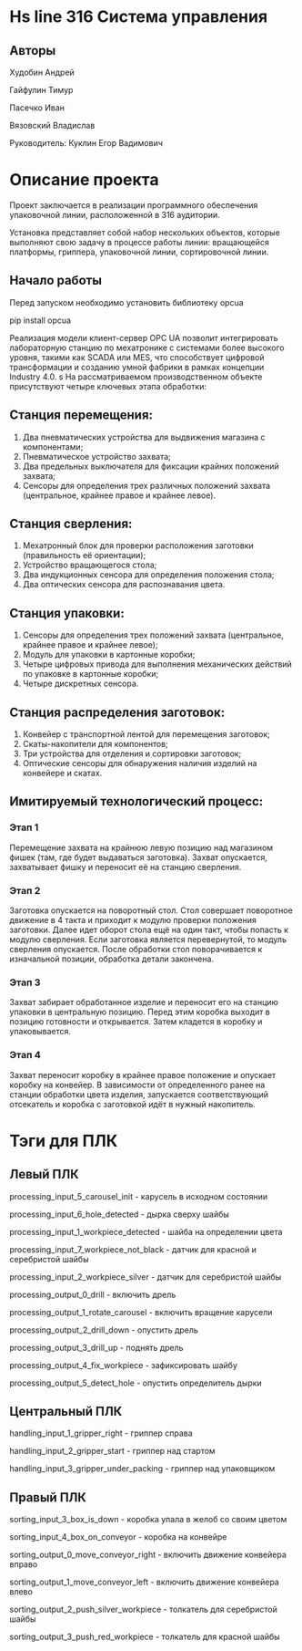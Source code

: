 # Hs line 316 Система управления 
 
## Авторы 
 
Худобин Андрей

Гайфулин Тимур

Пасечко Иван

Вязовский Владислав 
 
Руководитель: 
Куклин Егор Вадимович 
 
# Описание проекта 
 
Проект заключается в реализации программного обеспечения упаковочной линии, расположенной в 316 аудитории. 
 
Установка представляет собой набор нескольких объектов, которые выполняют свою задачу в процессе работы линии: вращающейся платформы, гриппера, упаковочной линии, сортировочной линии. 
 
## Начало работы 
 
Перед запуском необходимо установить библиотеку opcua 
 
 pip install opcua 
 
Реализация модели клиент-сервер OPC UA позволит интегрировать лабораторную станцию по мехатронике с системами более высокого уровня, такими как SCADA или MES, что способствует цифровой трансформации и созданию умной фабрики в рамках концепции Industry 4.0. 
s 
На рассматриваемом производственном объекте присутствуют четыре ключевых этапа обработки: 
 
## Станция перемещения: 
 
1. Два пневматических устройства для выдвижения магазина с компонентами; 
2. Пневматическое устройство захвата; 
3. Два предельных выключателя для фиксации крайних положений захвата; 
4. Сенсоры для определения трех различных положений захвата (центральное, крайнее правое и крайнее левое). 
 
## Станция сверления: 
 
1. Мехатронный блок для проверки расположения заготовки (правильность её ориентации); 
2. Устройство вращающегося стола; 
3. Два индукционных сенсора для определения положения стола; 
4. Два оптических сенсора для распознавания цвета. 
 
## Станция упаковки: 
 
1. Сенсоры для определения трех положений захвата (центральное, крайнее правое и крайнее левое); 
2. Модуль для упаковки в картонные коробки; 
3. Четыре цифровых привода для выполнения механических действий по упаковке в картонные коробки; 
4. Четыре дискретных сенсора. 
 
## Станция распределения заготовок: 
 
1. Конвейер с транспортной лентой для перемещения заготовок; 
2. Скаты-накопители для компонентов; 
3. Три устройства для отделения и сортировки заготовок; 
4. Оптические сенсоры для обнаружения наличия изделий на конвейере и скатах. 
 
## Имитируемый технологический процесс: 
 
### Этап 1 
 
Перемещение захвата на крайнюю левую позицию над магазином фишек (там, где будет выдаваться заготовка). Захват опускается, захватывает фишку и переносит её на станцию сверления. 
 
### Этап 2 
 
Заготовка опускается на поворотный стол. Стол совершает поворотное движение в 4 такта и приходит к модулю проверки положения заготовки. Далее идет оборот стола ещё на один такт, чтобы попасть к модулю сверления. Если заготовка является перевернутой, то модуль сверления опускается. После обработки стол поворачивается к изначальной позиции, обработка детали закончена. 
 
### Этап 3 
 
Захват забирает обработанное изделие и переносит его на станцию упаковки в центральную позицию. Перед этим коробка выходит в позицию готовности и открывается. Затем кладется в коробку и упаковывается. 
 
### Этап 4 
 
Захват переносит коробку в крайнее правое положение и опускает коробку на конвейер. В зависимости от определенного ранее на станции обработки цвета изделия, запускается соответствующий отсекатель и коробка c заготовкой идёт в нужный накопитель. 
 
# Тэги для ПЛК 
 
## Левый ПЛК 
 
processing_input_5_carousel_init - карусель в исходном состоянии 
 
processing_input_6_hole_detected - дырка сверху шайбы 
 
processing_input_1_workpiece_detected - шайба на определении цвета 
 
processing_input_7_workpiece_not_black - датчик для красной и серебристой шайбы 
 
processing_input_2_workpiece_silver - датчик для серебристой шайбы 
 
processing_output_0_drill - включить дрель 
 
processing_output_1_rotate_carousel - включить вращение карусели 
 
processing_output_2_drill_down - опустить дрель 
 
processing_output_3_drill_up - поднять дрель 
 
processing_output_4_fix_workpiece - зафиксировать шайбу 
 
processing_output_5_detect_hole - опустить определитель дырки 
 
## Центральный ПЛК 
 
handling_input_1_gripper_right - гриппер справа 
 
handling_input_2_gripper_start - гриппер над стартом 
 
handling_input_3_gripper_under_packing - гриппер над упаковщиком 
 
## Правый ПЛК 
 
sorting_input_3_box_is_down - коробка упала в желоб со своим цветом 
 
sorting_input_4_box_on_conveyor - коробка на конвейре 
 
sorting_output_0_move_conveyor_right - включить движение конвейера вправо 
 
sorting_output_1_move_conveyor_left - включить движение конвейера влево 
 
sorting_output_2_push_silver_workpiece - толкатель для серебристой шайбы 
 
sorting_output_3_push_red_workpiece - толкатель для красной шайбы
